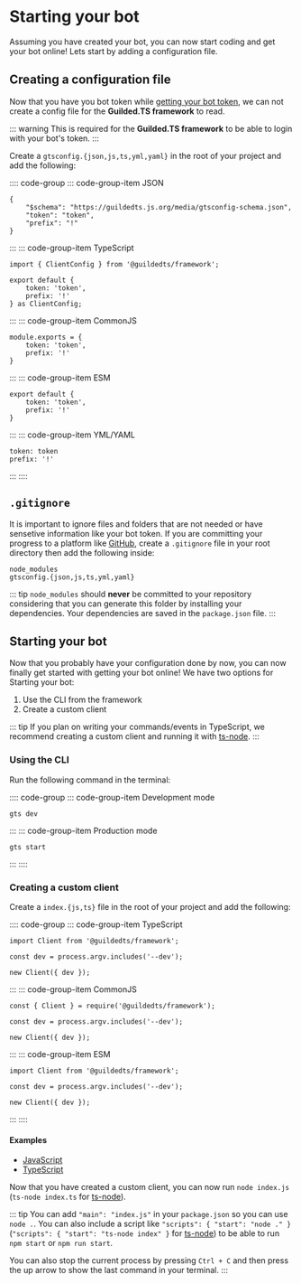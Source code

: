 # Starting your bot

Assuming you have created your bot, you can now start coding and get your bot online! Lets start by adding a configuration file.

## Creating a configuration file

Now that you have you bot token while [getting your bot token](//getting-started/setting-up-a-bot.html#getting-your-bot-token), we can not create a config file for the **Guilded.TS framework** to read.

::: warning
This is required for the **Guilded.TS framework** to be able to login with your bot's token.
:::

Create a `gtsconfig.{json,js,ts,yml,yaml}` in the root of your project and add the following:

:::: code-group
::: code-group-item JSON

```json{1-5}
{
    "$schema": "https://guildedts.js.org/media/gtsconfig-schema.json",
    "token": "token",
    "prefix": "!"
}
```

:::
::: code-group-item TypeScript

```ts{1,3-6}
import { ClientConfig } from '@guildedts/framework';

export default {
    token: 'token',
    prefix: '!'
} as ClientConfig;
```

:::
::: code-group-item CommonJS

```js{1-4}
module.exports = {
    token: 'token',
    prefix: '!'
}
```

:::
::: code-group-item ESM

```js{1-4}
export default {
    token: 'token',
    prefix: '!'
}
```

:::
::: code-group-item YML/YAML

```yaml{1-2}
token: token
prefix: '!'
```

:::
::::

## `.gitignore`

It is important to ignore files and folders that are not needed or have sensetive information like your bot token. If you are committing your progress to a platform like [GitHub](https://github.com), create a `.gitignore` file in your root directory then add the following inside:

```{1-2}
node_modules
gtsconfig.{json,js,ts,yml,yaml}
```

::: tip
`node_modules` should **never** be committed to your repository considering that you can generate this folder by installing your dependencies. Your dependencies are saved in the `package.json` file.
:::

## Starting your bot

Now that you probably have your configuration done by now, you can now finally get started with getting your bot online! We have two options for Starting your bot:

1. Use the CLI from the framework
2. Create a custom client

::: tip
If you plan on writing your commands/events in TypeScript, we recommend creating a custom client and running it with [ts-node](https://npmjs.org/ts-node).
:::

### Using the CLI

Run the following command in the terminal:

:::: code-group
::: code-group-item Development mode

```sh{1}
gts dev
```

:::
::: code-group-item Production mode

```sh{1}
gts start
```

:::
::::

### Creating a custom client

Create a `index.{js,ts}` file in the root of your project and add the following:

:::: code-group
::: code-group-item TypeScript

```ts{1,3,5}
import Client from '@guildedts/framework';

const dev = process.argv.includes('--dev');

new Client({ dev });
```

:::
::: code-group-item CommonJS

```js{1,3,5}
const { Client } = require('@guildedts/framework');

const dev = process.argv.includes('--dev');

new Client({ dev });
```

:::
::: code-group-item ESM

```js{1,3,5}
import Client from '@guildedts/framework';

const dev = process.argv.includes('--dev');

new Client({ dev });
```

:::
::::

#### Examples

-   [JavaScript](https://github.com/guildedts/guide/tree/main/examples/javascript/index.js)
-   [TypeScript](https://github.com/guildedts/guide/tree/main/examples/typescript/index.ts)

Now that you have created a custom client, you can now run `node index.js` (`ts-node index.ts` for [ts-node](https://npmjs.org/ts-node)).

::: tip
You can add `"main": "index.js"` in your `package.json` so you can use `node .`. You can also include a script like `"scripts": { "start": "node ." }` (`"scripts": { "start": "ts-node index" }` for [ts-node](https://npmjs.org/ts-node)) to be able to run `npm start` or `npm run start`.

You can also stop the current process by pressing `Ctrl + C` and then press the up arrow to show the last command in your terminal.
:::

